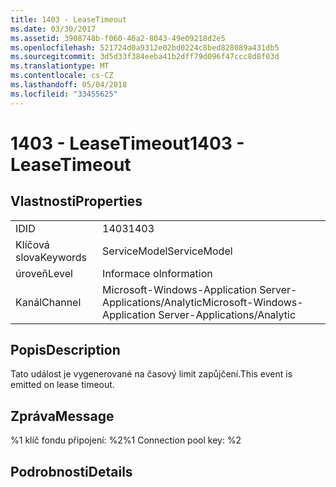 ```yaml
---
title: 1403 - LeaseTimeout
ms.date: 03/30/2017
ms.assetid: 3908748b-f060-46a2-8043-49e09218d2e5
ms.openlocfilehash: 521724d0a9312e02bd0224c8bed828089a431db5
ms.sourcegitcommit: 3d5d33f384eeba41b2dff79d096f47ccc8d8f03d
ms.translationtype: MT
ms.contentlocale: cs-CZ
ms.lasthandoff: 05/04/2018
ms.locfileid: "33455625"
---
```

# <a name="1403---leasetimeout"></a><span data-ttu-id="5d441-102">1403 - LeaseTimeout</span><span class="sxs-lookup"><span data-stu-id="5d441-102">1403 - LeaseTimeout</span></span>
## <a name="properties"></a><span data-ttu-id="5d441-103">Vlastnosti</span><span class="sxs-lookup"><span data-stu-id="5d441-103">Properties</span></span>  
  
|||  
|-|-|  
|<span data-ttu-id="5d441-104">ID</span><span class="sxs-lookup"><span data-stu-id="5d441-104">ID</span></span>|<span data-ttu-id="5d441-105">1403</span><span class="sxs-lookup"><span data-stu-id="5d441-105">1403</span></span>|  
|<span data-ttu-id="5d441-106">Klíčová slova</span><span class="sxs-lookup"><span data-stu-id="5d441-106">Keywords</span></span>|<span data-ttu-id="5d441-107">ServiceModel</span><span class="sxs-lookup"><span data-stu-id="5d441-107">ServiceModel</span></span>|  
|<span data-ttu-id="5d441-108">úroveň</span><span class="sxs-lookup"><span data-stu-id="5d441-108">Level</span></span>|<span data-ttu-id="5d441-109">Informace o</span><span class="sxs-lookup"><span data-stu-id="5d441-109">Information</span></span>|  
|<span data-ttu-id="5d441-110">Kanál</span><span class="sxs-lookup"><span data-stu-id="5d441-110">Channel</span></span>|<span data-ttu-id="5d441-111">Microsoft-Windows-Application Server-Applications/Analytic</span><span class="sxs-lookup"><span data-stu-id="5d441-111">Microsoft-Windows-Application Server-Applications/Analytic</span></span>|  
  
## <a name="description"></a><span data-ttu-id="5d441-112">Popis</span><span class="sxs-lookup"><span data-stu-id="5d441-112">Description</span></span>  
 <span data-ttu-id="5d441-113">Tato událost je vygenerované na časový limit zapůjčení.</span><span class="sxs-lookup"><span data-stu-id="5d441-113">This event is emitted on lease timeout.</span></span>  
  
## <a name="message"></a><span data-ttu-id="5d441-114">Zpráva</span><span class="sxs-lookup"><span data-stu-id="5d441-114">Message</span></span>  
 <span data-ttu-id="5d441-115">%1 klíč fondu připojení: %2</span><span class="sxs-lookup"><span data-stu-id="5d441-115">%1 Connection pool key: %2</span></span>  
  
## <a name="details"></a><span data-ttu-id="5d441-116">Podrobnosti</span><span class="sxs-lookup"><span data-stu-id="5d441-116">Details</span></span>
